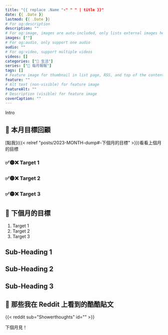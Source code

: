 ```yaml
---
title: "{{ replace .Name "-" " " | title }}"
date: {{ .Date }}
lastmod: {{ .Date }}
# For og:description
description: ""
# For og:image, images are auto-included, only lists external images here
images: [""]
# For og:audio, only support one audio
audio: ""
# For og:video, support multiple videos
videos: []
categories: ["🍫 生活"]
series: ["📰 每月報報"]
tags: []
# Feature image for thumbnail in list page, RSS, and top of the content
feature: ""
# Alt text (non-visible) for feature image
featureAlt: ""
# Description (visible) for feature image
coverCaption: ""
---
```


Intro

## 🎯 本月目標回顧

[點我]({{< relref "posts/2023-MONTH-dump#-下個月的目標" >}})看看上個月的目標

### ✅🟡❌ Target 1

### ✅🟡❌ Target 2

### ✅🟡❌ Target 3

## 🎯 下個月的目標

1. Target 1
2. Target 2
3. Target 3

## Sub-Heading 1

## Sub-Heading 2

## Sub-Heading 3

## 👻 那些我在 Reddit 上看到的酷酷貼文

{{< reddit sub="Showerthoughts" id="" >}}

> 

下個月見！
